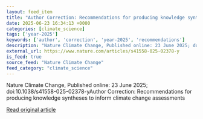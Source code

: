 ```yaml
---
layout: feed_item
title: "Author Correction: Recommendations for producing knowledge syntheses to inform climate change assessments"
date: 2025-06-23 16:34:13 +0000
categories: [climate_science]
tags: ['year-2025']
keywords: ['author', 'correction', 'year-2025', 'recommendations']
description: "Nature Climate Change, Published online: 23 June 2025; doi:10"
external_url: https://www.nature.com/articles/s41558-025-02378-y
is_feed: true
source_feed: "Nature Climate Change"
feed_category: "climate_science"
---
```


Nature Climate Change, Published online: 23 June 2025; doi:10.1038/s41558-025-02378-yAuthor Correction: Recommendations for producing knowledge syntheses to inform climate change assessments

[Read original article](https://www.nature.com/articles/s41558-025-02378-y)
